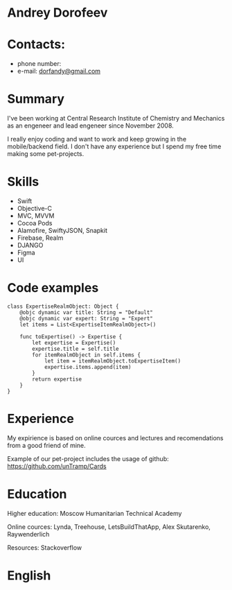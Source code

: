 # Andrey Dorofeev

# Contacts:
* phone number: 
* e-mail: dorfandy@gmail.com

# Summary

I've been working at Central Research Institute of Chemistry and Mechanics as an engeneer and lead engeneer since November 2008.

I really enjoy coding and want to work and keep growing in the mobile/backend field. I don't have any experience but I spend my free time making some pet-projects.

# Skills

* Swift
* Objective-C
* MVC, MVVM
* Cocoa Pods
* Alamofire, SwiftyJSON, Snapkit
* Firebase, Realm
* DJANGO
* Figma
* UI

# Code examples

    class ExpertiseRealmObject: Object {
        @objc dynamic var title: String = "Default"
        @objc dynamic var expert: String = "Expert"
        let items = List<ExpertiseItemRealmObject>()

        func toExpertise() -> Expertise {
            let expertise = Expertise()
            expertise.title = self.title
            for itemRealmObject in self.items {
                let item = itemRealmObject.toExpertiseItem()
                expertise.items.append(item)
            }
            return expertise
        }
    }

# Experience

My expirience is based on online cources and lectures and recomendations from a good friend of mine. 

Example of our pet-project includes the usage of github: https://github.com/unTramp/Cards

# Education

Higher education: Moscow Humanitarian Technical Academy

Online cources: Lynda, Treehouse, LetsBuildThatApp, Alex Skutarenko, Raywenderlich

Resources: Stackoverflow

# English

